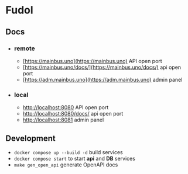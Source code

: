 # Fudol

## Docs

-   ### remote

    -   [https://mainbus.uno](https://mainbus.uno) API open port
    -   [https://mainbus.uno/docs/](https://mainbus.uno/docs/) api open port
    -   [https://adm.mainbus.uno](https://adm.mainbus.uno) admin panel

-   ### local

    -   [http://localhost:8080](http://localhost:8080) API open port
    -   [http://localhost:8080/docs/](http://localhost:8080/docs/) api open port
    -   [http://localhost:8081](http://localhost:8081/) admin panel

## Development

-   `docker compose up --build -d` build services
-   `docker compose start` to start **api** and **DB** services
-   `make gen_open_api` generate OpenAPI docs
